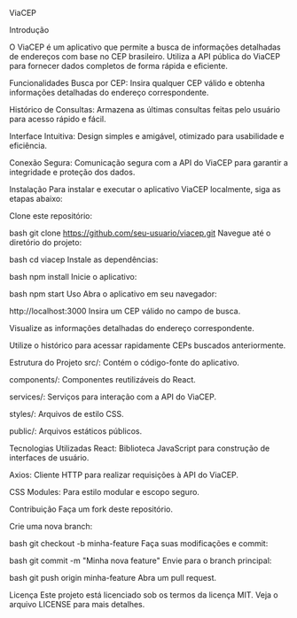 ViaCEP

Introdução

O ViaCEP é um aplicativo que permite a busca de informações detalhadas de endereços com base no CEP brasileiro. Utiliza a API pública do ViaCEP para fornecer dados completos de forma rápida e eficiente.

Funcionalidades
Busca por CEP: Insira qualquer CEP válido e obtenha informações detalhadas do endereço correspondente.

Histórico de Consultas: Armazena as últimas consultas feitas pelo usuário para acesso rápido e fácil.

Interface Intuitiva: Design simples e amigável, otimizado para usabilidade e eficiência.

Conexão Segura: Comunicação segura com a API do ViaCEP para garantir a integridade e proteção dos dados.

Instalação
Para instalar e executar o aplicativo ViaCEP localmente, siga as etapas abaixo:

Clone este repositório:

bash
git clone https://github.com/seu-usuario/viacep.git
Navegue até o diretório do projeto:

bash
cd viacep
Instale as dependências:

bash
npm install
Inicie o aplicativo:

bash
npm start
Uso
Abra o aplicativo em seu navegador:

http://localhost:3000
Insira um CEP válido no campo de busca.

Visualize as informações detalhadas do endereço correspondente.

Utilize o histórico para acessar rapidamente CEPs buscados anteriormente.

Estrutura do Projeto
src/: Contém o código-fonte do aplicativo.

components/: Componentes reutilizáveis do React.

services/: Serviços para interação com a API do ViaCEP.

styles/: Arquivos de estilo CSS.

public/: Arquivos estáticos públicos.

Tecnologias Utilizadas
React: Biblioteca JavaScript para construção de interfaces de usuário.

Axios: Cliente HTTP para realizar requisições à API do ViaCEP.

CSS Modules: Para estilo modular e escopo seguro.

Contribuição
Faça um fork deste repositório.

Crie uma nova branch:

bash
git checkout -b minha-feature
Faça suas modificações e commit:

bash
git commit -m "Minha nova feature"
Envie para o branch principal:

bash
git push origin minha-feature
Abra um pull request.

Licença
Este projeto está licenciado sob os termos da licença MIT. Veja o arquivo LICENSE para mais detalhes.
